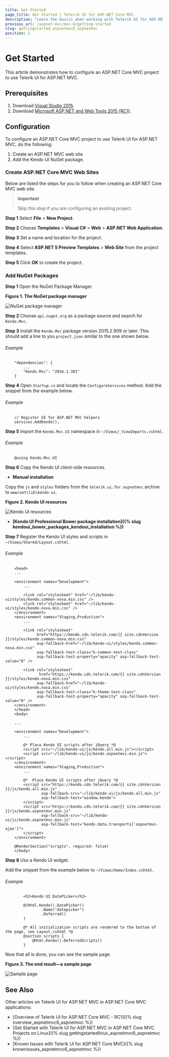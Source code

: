 ```yaml
---
title: Get Started
page_title: Get Started | Telerik UI for ASP.NET Core MVC
description: "Learn the basics when working with Telerik UI for ASP.NET Core MVC."
previous_url: /aspnet-mvc/mvc-6/getting-started
slug: gettingstarted_aspnetmvc6_aspnetmvc
position: 2
---
```


# Get Started

This article demonstrates how to configure an ASP.NET Core MVC project to use Telerik UI for ASP.NET MVC.

## Prerequisites

1. Download [Visual Studio 2015](https://www.visualstudio.com/en-us/downloads/download-visual-studio-vs.aspx).
2. Download [Microsoft ASP.NET and Web Tools 2015 (RC1)](https://www.microsoft.com/en-us/download/details.aspx?id=49959).

## Configuration

To configure an ASP.NET Core MVC project to use Telerik UI for ASP.NET MVC, do the following:

1. Create an ASP.NET MVC web site.
2. Add the Kendo UI NuGet package.

### Create ASP.NET Core MVC Web Sites

Below are listed the steps for you to follow when creating an ASP.NET Core MVC web site.

> **Important**
>
> Skip this step if you are configuring an existing project.

**Step 1** Select **File** > **New Project**.

**Step 2** Choose **Templates** > **Visual C#** > **Web** > **ASP.NET Web Application**.

**Step 3** Set a name and location for the project.

**Step 4** Select **ASP.NET 5 Preview Templates** > **Web Site** from the project templates.

**Step 5** Click **OK** to create the project.

### Add NuGet Packages

**Step 1** Open the NuGet Package Manager.

**Figure 1. The NuGet package manager**

![NuGet package manager](images/manage-nuget-packages.png)

**Step 2** Choose `api.nuget.org` as a package source and search for `Kendo.Mvc`.

**Step 3** Install the `Kendo.Mvc` package version 2015.2.909 or later. This should add a line to you `project.json` similar to the one shown below.

###### Example

        "dependencies": {
            ...
            "Kendo.Mvc": "2016.1.301"
        }

**Step 4** Open `Startup.cs` and locate the `ConfigureServices` method. Add the snippet from the example below.

###### Example

        // Register UI for ASP.NET MVC helpers
        services.AddKendo();

**Step 5** Import the `Kendo.Mvc.UI` namespace in `~/Views/_ViewImports.cshtml`.

###### Example

        @using Kendo.Mvc.UI

**Step 6** Copy the Kendo UI client-side resources.

* **Manual installation**

Copy the `js` and `styles` folders from the `telerik.ui.for.aspnetmvc` archive to `wwwroot\lib\kendo-ui`.

**Figure 2. Kendo UI resources**

![Kendo UI resources](images/kendo-ui-wwwroot.png)

* **[Kendo UI Professional Bower package installation]({% slug kendoui_bower_packages_kendoui_installation %})**

**Step 7** Register the Kendo UI styles and scripts in `~/Views/Shared/Layout.cshtml`.

###### Example

        <head>
        ...

        <environment names="Development">
            ...

            <link rel="stylesheet" href="~/lib/kendo-ui/styles/kendo.common-nova.min.css" />
            <link rel="stylesheet" href="~/lib/kendo-ui/styles/kendo.nova.min.css" />
        </environment>
        <environment names="Staging,Production">
            ...

            <link rel="stylesheet"
                  href="https://kendo.cdn.telerik.com/{{ site.cdnVersion }}/styles/kendo.common-nova.min.css"
                  asp-fallback-href="~/lib/kendo-ui/styles/kendo.common-nova.min.css"
                  asp-fallback-test-class="k-common-test-class"
                  asp-fallback-test-property="opacity" asp-fallback-test-value="0" />

            <link rel="stylesheet"
                   href="https://kendo.cdn.telerik.com/{{ site.cdnVersion }}/styles/kendo.nova.min.css"
                  asp-fallback-href="~/lib/kendo-ui/styles/kendo.nova.min.css"
                  asp-fallback-test-class="k-theme-test-class"
                  asp-fallback-test-property="opacity" asp-fallback-test-value="0" />
        </environment>
        </head>
        <body>

        ...

        <environment names="Development">
            ...

            @* Place Kendo UI scripts after jQuery *@
            <script src="~/lib/kendo-ui/js/kendo.all.min.js"></script>
            <script src="~/lib/kendo-ui/js/kendo.aspnetmvc.min.js"></script>
        </environment>
        <environment names="Staging,Production">
            ...

            @*  Place Kendo UI scripts after jQuery *@
            <script src="https://kendo.cdn.telerik.com/{{ site.cdnVersion }}/js/kendo.all.min.js"
                    asp-fallback-src="~/lib/kendo-ui/js/kendo.all.min.js"
                    asp-fallback-test="window.kendo">
            </script>
            <script src="https://kendo.cdn.telerik.com/{{ site.cdnVersion }}/js/kendo.aspnetmvc.min.js"
                    asp-fallback-src="~/lib/kendo-ui/js/kendo.aspnetmvc.min.js"
                    asp-fallback-test="kendo.data.transports['aspnetmvc-ajax']">
            </script>
        </environment>

        @RenderSection("scripts", required: false)
        </body>

<!--*-->
**Step 8** Use a Kendo UI widget.

Add the snippet from the example below to `~/Views/Home/Index.cshtml`.

###### Example

            <h2>Kendo UI DatePicker</h2>

            @(Html.Kendo().DatePicker()
                    .Name("datepicker")
                    .Deferred()
            )

            @* All initialization scripts are rendered to the bottom of the page, see Layout.cshtml *@
            @section scripts {
                @Html.Kendo().DeferredScripts()
            }

<!--*-->
Now that all is done, you can see the sample page.

**Figure 3. The end result&mdash;a sample page**

![Sample page](images/sample-page.png)

## See Also

Other articles on Telerik UI for ASP.NET MVC in ASP.NET Core MVC applications:

* [Overview of Telerik UI for ASP.NET Core MVC - RC1]({% slug overview_aspnetmvc6_aspnetmvc %})
* [Get Started with Telerik UI for ASP.NET MVC in ASP.NET Core MVC Projects on Linux]({% slug gettingstartedlinux_aspnetmvc6_aspnetmvc %})
* [Known Issues with Telerik UI for ASP.NET Core MVC]({% slug knownissues_aspnetmvc6_aspnetmvc %})

